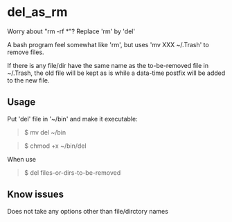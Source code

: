 # del_as_rm
Worry about "rm -rf *"? Replace 'rm' by 'del'


A bash program feel somewhat like 'rm', but uses 'mv XXX ~/.Trash' to remove files.

If there is any file/dir have the same name as the to-be-removed file in ~/.Trash, the old file will be kept as is while a data-time postfix will be added to the new file.


## Usage

Put 'del' file in '~/bin' and make it executable:

> $ mv del ~/bin

> $ chmod +x ~/bin/del


When use

> $ del files-or-dirs-to-be-removed


## Know issues
Does not take any options other than file/dirctory names
